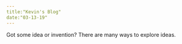 ```yaml
---
title:"Kevin's Blog"
date:"03-13-19"
---
```

Got some idea or invention? There are many ways to explore ideas. 
